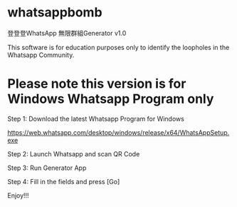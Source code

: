 ﻿# whatsappbomb
                                                            
登登登WhatsApp 無限群組Generator v1.0                                                           


This software is for education purposes only to identify the loopholes in the Whatsapp Community.

Please note this version is for Windows Whatsapp Program only
=================================================================================================


Step 1: Download the latest Whatsapp Program for Windows

https://web.whatsapp.com/desktop/windows/release/x64/WhatsAppSetup.exe

Step 2: Launch Whatsapp and scan QR Code

Step 3: Run Generator App

Step 4: Fill in the fields and press [Go]

Enjoy!!!